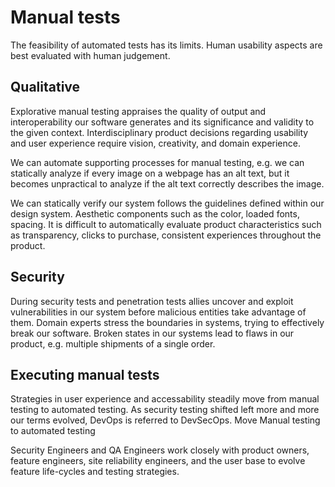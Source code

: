 # Manual tests

The feasibility of automated tests has its limits. Human usability aspects are best evaluated with human judgement.

## Qualitative

Explorative manual testing appraises the quality of output and interoperability our software generates and its significance and validity to the given context. Interdisciplinary product decisions regarding usability and user experience require vision, creativity, and domain experience.

We can automate supporting processes for manual testing, e.g. we can statically analyze if every image on a webpage has an alt text, but it becomes unpractical to analyze if the alt text correctly describes the image.

We can statically verify our system follows the guidelines defined within our design system. Aesthetic components such as the color, loaded fonts, spacing. It is difficult to automatically evaluate product characteristics such as transparency, clicks to purchase, consistent experiences throughout the product.

## Security

During security tests and penetration tests allies uncover and exploit vulnerabilities in our system before malicious entities take advantage of them. Domain experts stress the boundaries in systems, trying to effectively break our software. Broken states in our systems lead to flaws in our product, e.g. multiple shipments of a single order.

## Executing manual tests

Strategies in user experience and accessability steadily move from manual testing to automated testing. As security testing shifted left more and more our terms evolved, DevOps is referred to DevSecOps.
Move Manual testing to automated testing

Security Engineers and QA Engineers work closely with product owners, feature engineers, site reliability engineers, and the user base to evolve feature life-cycles and testing strategies.
